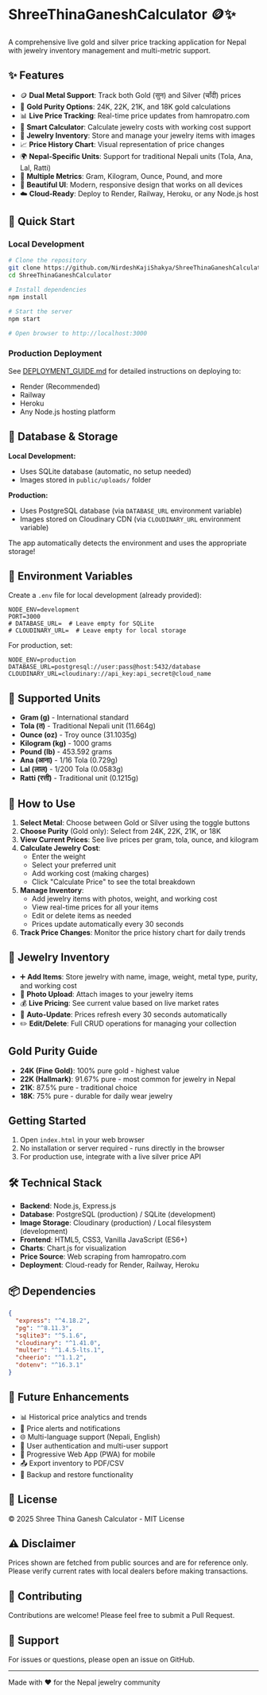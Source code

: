 # ShreeThinaGaneshCalculator 🪙✨

A comprehensive live gold and silver price tracking application for Nepal with jewelry inventory management and multi-metric support.

## ✨ Features

- 🪙 **Dual Metal Support**: Track both Gold (सुन) and Silver (चाँदी) prices
- 💎 **Gold Purity Options**: 24K, 22K, 21K, and 18K gold calculations
- 📊 **Live Price Tracking**: Real-time price updates from hamropatro.com
- 🧮 **Smart Calculator**: Calculate jewelry costs with working cost support
- 💍 **Jewelry Inventory**: Store and manage your jewelry items with images
- 📈 **Price History Chart**: Visual representation of price changes
- 🌍 **Nepal-Specific Units**: Support for traditional Nepali units (Tola, Ana, Lal, Ratti)
- 💱 **Multiple Metrics**: Gram, Kilogram, Ounce, Pound, and more
- 🎨 **Beautiful UI**: Modern, responsive design that works on all devices
- ☁️ **Cloud-Ready**: Deploy to Render, Railway, Heroku, or any Node.js host

## 🚀 Quick Start

### Local Development

```bash
# Clone the repository
git clone https://github.com/NirdeshKajiShakya/ShreeThinaGaneshCalculator.git
cd ShreeThinaGaneshCalculator

# Install dependencies
npm install

# Start the server
npm start

# Open browser to http://localhost:3000
```

### Production Deployment

See [DEPLOYMENT_GUIDE.md](./DEPLOYMENT_GUIDE.md) for detailed instructions on deploying to:
- Render (Recommended)
- Railway
- Heroku
- Any Node.js hosting platform

## 💾 Database & Storage

**Local Development:**
- Uses SQLite database (automatic, no setup needed)
- Images stored in `public/uploads/` folder

**Production:**
- Uses PostgreSQL database (via `DATABASE_URL` environment variable)
- Images stored on Cloudinary CDN (via `CLOUDINARY_URL` environment variable)

The app automatically detects the environment and uses the appropriate storage!

## 🔧 Environment Variables

Create a `.env` file for local development (already provided):

```env
NODE_ENV=development
PORT=3000
# DATABASE_URL=  # Leave empty for SQLite
# CLOUDINARY_URL=  # Leave empty for local storage
```

For production, set:
```env
NODE_ENV=production
DATABASE_URL=postgresql://user:pass@host:5432/database
CLOUDINARY_URL=cloudinary://api_key:api_secret@cloud_name
```

## 📱 Supported Units

- **Gram (g)** - International standard
- **Tola (त)** - Traditional Nepali unit (11.664g)
- **Ounce (oz)** - Troy ounce (31.1035g)
- **Kilogram (kg)** - 1000 grams
- **Pound (lb)** - 453.592 grams
- **Ana (आना)** - 1/16 Tola (0.729g)
- **Lal (लाल)** - 1/200 Tola (0.0583g)
- **Ratti (रत्ती)** - Traditional unit (0.1215g)

## 🎯 How to Use

1. **Select Metal**: Choose between Gold or Silver using the toggle buttons
2. **Choose Purity** (Gold only): Select from 24K, 22K, 21K, or 18K
3. **View Current Prices**: See live prices per gram, tola, ounce, and kilogram
4. **Calculate Jewelry Cost**: 
   - Enter the weight
   - Select your preferred unit
   - Add working cost (making charges)
   - Click "Calculate Price" to see the total breakdown
5. **Manage Inventory**:
   - Add jewelry items with photos, weight, and working cost
   - View real-time prices for all your items
   - Edit or delete items as needed
   - Prices update automatically every 30 seconds
6. **Track Price Changes**: Monitor the price history chart for daily trends

## 💍 Jewelry Inventory

- ➕ **Add Items**: Store jewelry with name, image, weight, metal type, purity, and working cost
- 📸 **Photo Upload**: Attach images to your jewelry items
- 💰 **Live Pricing**: See current value based on live market rates
- 🔄 **Auto-Update**: Prices refresh every 30 seconds automatically
- ✏️ **Edit/Delete**: Full CRUD operations for managing your collection

## Gold Purity Guide

- **24K (Fine Gold)**: 100% pure gold - highest value
- **22K (Hallmark)**: 91.67% pure - most common for jewelry in Nepal
- **21K**: 87.5% pure - traditional choice
- **18K**: 75% pure - durable for daily wear jewelry

## Getting Started

1. Open `index.html` in your web browser
2. No installation or server required - runs directly in the browser
3. For production use, integrate with a live silver price API

## 🛠️ Technical Stack

- **Backend**: Node.js, Express.js
- **Database**: PostgreSQL (production) / SQLite (development)
- **Image Storage**: Cloudinary (production) / Local filesystem (development)
- **Frontend**: HTML5, CSS3, Vanilla JavaScript (ES6+)
- **Charts**: Chart.js for visualization
- **Price Source**: Web scraping from hamropatro.com
- **Deployment**: Cloud-ready for Render, Railway, Heroku

## 📦 Dependencies

```json
{
  "express": "^4.18.2",
  "pg": "^8.11.3",
  "sqlite3": "^5.1.6",
  "cloudinary": "^1.41.0",
  "multer": "^1.4.5-lts.1",
  "cheerio": "^1.1.2",
  "dotenv": "^16.3.1"
}
```

## 🔮 Future Enhancements

- 📊 Historical price analytics and trends
- 🔔 Price alerts and notifications
- 🌐 Multi-language support (Nepali, English)
- 👥 User authentication and multi-user support
- 📱 Progressive Web App (PWA) for mobile
- 📤 Export inventory to PDF/CSV
- 🔄 Backup and restore functionality

## 📄 License

© 2025 Shree Thina Ganesh Calculator - MIT License

## ⚠️ Disclaimer

Prices shown are fetched from public sources and are for reference only. Please verify current rates with local dealers before making transactions.

## 🤝 Contributing

Contributions are welcome! Please feel free to submit a Pull Request.

## 📧 Support

For issues or questions, please open an issue on GitHub.

---

Made with ❤️ for the Nepal jewelry community

